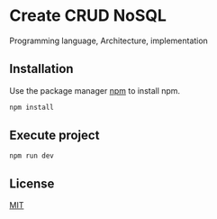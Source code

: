 # Create CRUD NoSQL

Programming language, Architecture, implementation

## Installation

Use the package manager [npm](https://www.npmjs.com/get-npm) to install npm.

```bash
npm install 
```

## Execute project

```start
npm run dev
```


## License
[MIT](https://choosealicense.com/licenses/mit/)